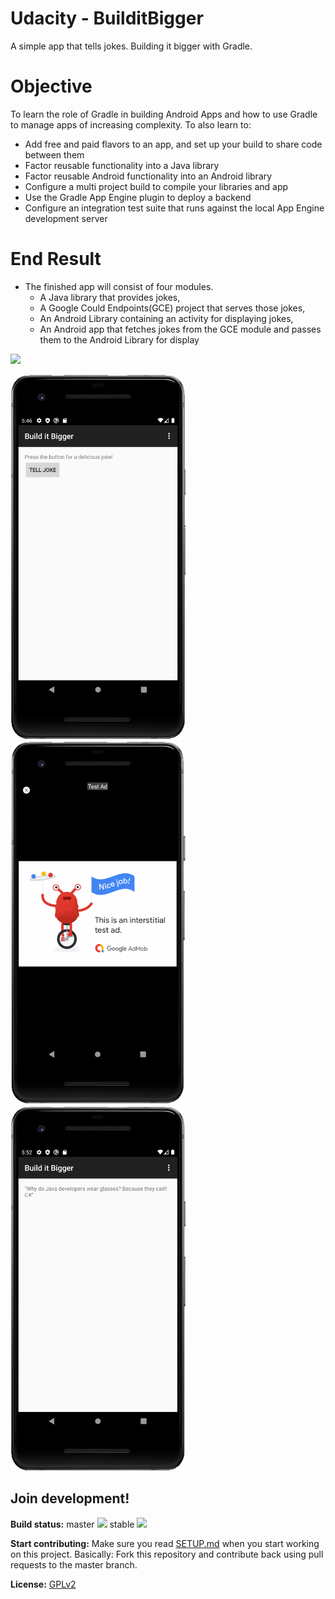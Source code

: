 # Udacity - BuilditBigger

A simple app that tells jokes. Building it bigger with Gradle. 

# Objective

To learn the role of Gradle in building Android Apps and how to use
Gradle to manage apps of increasing complexity.
To also learn to:

* Add free and paid flavors to an app, and set up your build to share code between them
* Factor reusable functionality into a Java library
* Factor reusable Android functionality into an Android library
* Configure a multi project build to compile your libraries and app
* Use the Gradle App Engine plugin to deploy a backend
* Configure an integration test suite that runs against the local App Engine development server

# End Result

* The finished app will consist of four modules.
  * A Java library that provides jokes,
  * A Google Could Endpoints(GCE) project that serves those jokes,
  * An Android Library containing an activity for displaying jokes,
  * An Android app that fetches jokes from the GCE module and passes them to the Android Library for display


<a href="https://play.google.com/store/apps/details?id=com.owncloud.android"><img src="https://play.google.com/intl/en_us/badges/images/generic/en_badge_web_generic.png" height="75"></a>

<img src="res/screenshot.png" width="280"/> <img src="res/screenshot2.png" width="280"/> <img src="res/screenshot3.png" width="280"/> 
 
## Join development!

**Build status:** master ![](https://api.travis-ci.org/owncloud/android.svg?branch=master) stable ![](https://api.travis-ci.org/owncloud/android.svg?branch=stable)

**Start contributing:** Make sure you read [SETUP.md](https://github.com/owncloud/android/blob/master/SETUP.md) when you start working on this project. Basically: Fork this repository and contribute back using pull requests to the master branch.

**License:** [GPLv2](https://github.com/josefdeutsch/udacitybuilditbigger/blob/master/LICENSE.txt)
